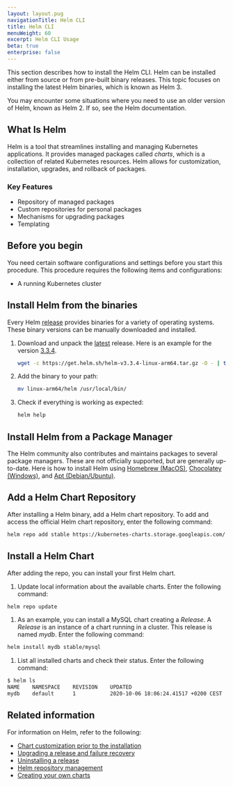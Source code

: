 ```yaml
---
layout: layout.pug
navigationTitle: Helm CLI
title: Helm CLI
menuWeight: 60
excerpt: Helm CLI Usage
beta: true
enterprise: false
---
```


This section describes how to install the Helm CLI. Helm can be installed either from source or from pre-built binary releases. This topic focuses on installing the latest Helm binaries, which is known as Helm 3.

You may encounter some situations where you need to use an older version of Helm, known as Helm 2. If so, see the Helm documentation.

## What Is Helm

Helm is a tool that streamlines installing and managing Kubernetes applications. It provides managed packages called _charts_, which is a collection of related Kubernetes resources. Helm allows for customization, installation, upgrades, and rollback of packages.

### Key Features

- Repository of managed packages
- Custom repositories for personal packages
- Mechanisms for upgrading packages
- Templating

## Before you begin

You need certain software configurations and settings before you start this procedure. This procedure requires the following items and configurations:

- A running Kubernetes cluster

## Install Helm from the binaries

Every Helm [release][helm-release] provides binaries for a variety of operating systems. These binary versions can be manually downloaded and installed.

1.  Download and unpack the [latest][helm-release-latest] release. Here is an example for the version [3.3.4][helm-3.3.4].

    ```bash
    wget -c https://get.helm.sh/helm-v3.3.4-linux-arm64.tar.gz -O - | tar -xz
    ```

1.  Add the binary to your path:

    ```bash
    mv linux-arm64/helm /usr/local/bin/
    ```

1.  Check if everything is working as expected:

    ```bash
    helm help
    ```

## Install Helm from a Package Manager

The Helm community also contributes and maintains packages to several package managers. These are not officially supported, but are generally up-to-date. Here is how to install Helm using [Homebrew (MacOS)][homebrew-helm-mac], [Chocolatey (Windows)][homebrew-helm-windows], and [Apt (Debian/Ubuntu)][homebrew-helm-ubuntu].

## Add a Helm Chart Repository

After installing a Helm binary, add a Helm chart repository. To add and access the official Helm chart repository, enter the following command:

```bash
helm repo add stable https://kubernetes-charts.storage.googleapis.com/
```

## Install a Helm Chart

After adding the repo, you can install your first Helm chart.

1. Update local information about the available charts. Enter the following command:

```bash
helm repo update
```

1. As an example, you can install a MySQL chart creating a _Release_. A _Release_ is an instance of a chart running in a cluster. This release is named _mydb_. Enter the following command:

```bash
helm install mydb stable/mysql
```

1. List all installed charts and check their status. Enter the following command:

```bash
$ helm ls
NAME    NAMESPACE    REVISION    UPDATED                                 STATUS      CHART          APP VERSION
mydb    default      1           2020-10-06 18:06:24.41517 +0200 CEST    deployed    mysql-1.6.7    5.7.30
```

## Related information

For information on Helm, refer to the following:

- [Chart customization prior to the installation][helm-custom-chart]
- [Upgrading a release and failure recovery][helm-upgrade-recovery]
- [Uninstalling a release][helm-uninstall]
- [Helm repository management][helm-management]
- [Creating your own charts][helm-create-charts]

[helm-3.3.4]: https://github.com/helm/helm/releases/tag/v3.3.4
[helm-create-charts]: https://helm.sh/docs/intro/using_helm/#creating-your-own-charts
[helm-custom-chart]: https://helm.sh/docs/intro/using_helm/#customizing-the-chart-before-installing
[helm-management]: https://helm.sh/docs/intro/using_helm/#helm-repo-working-with-repositories
[helm-release]: https://github.com/helm/helm/releases
[helm-release-latest]: https://github.com/helm/helm/releases/latest
[helm-uninstall]: https://helm.sh/docs/intro/using_helm/#helm-uninstall-uninstalling-a-release
[helm-upgrade-recovery]: https://helm.sh/docs/intro/using_helm/#helm-upgrade-and-helm-rollback-upgrading-a-release-and-recovering-on-failure
[homebrew-helm-mac]: https://helm.sh/docs/intro/install/#from-homebrew-macos
[homebrew-helm-ubuntu]: https://helm.sh/docs/intro/install/#from-apt-debianubuntu
[homebrew-helm-windows]: https://helm.sh/docs/intro/install/#from-chocolatey-windows
